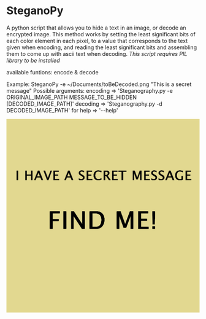 # SteganoPy
 A python script that allows you to hide a text in an image, or decode an encrypted image.
  This method works by setting the least significant bits of each color element in each pixel,
to a value that corresponds to the text given when encoding, and reading the least significant 
bits and assembling them to come up with ascii text when decoding.
*This script requires PIL library to be installed*

available funtions: encode & decode

Example: SteganoPy -e ~/Documents/toBeDecoded.png "This is a secret message"
Possible arguments:
encoding => 'Steganography.py -e ORIGINAL_IMAGE_PATH MESSAGE_TO_BE_HIDDEN [DECODED_IMAGE_PATH]'
decoding => 'Steganography.py -d DECODED_IMAGE_PATH'
for help => '--help'


![alt text](https://github.com/MA-Tex/SteganoPy/blob/master/encoded_SteganoPy%20Image.png)
